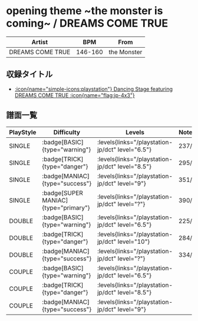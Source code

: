# opening theme \~the monster is coming\~ / DREAMS COME TRUE

|Artist|BPM|From|
|------|---|----|
|DREAMS COME TRUE|146-160|the Monster|

## 収録タイトル

- [:icon{name="simple-icons:playstation"} Dancing Stage featuring DREAMS COME TRUE :icon{name="flag:jp-4x3"}](/playstation-jp/dct)

## 譜面一覧

|PlayStyle|Difficulty|Levels|Notes|Movie|
|---------|----------|------|-----|-----|
|SINGLE| :badge[BASIC]{type="warning"}| :levels{links="/playstation-jp/dct" level="6.5"}|237/0||
|SINGLE| :badge[TRICK]{type="danger"}| :levels{links="/playstation-jp/dct" level="8.5"}|295/0||
|SINGLE| :badge[MANIAC]{type="success"}| :levels{links="/playstation-jp/dct" level="9"}|351/0||
|SINGLE| :badge[SUPER MANIAC]{type="primary"}| :levels{links="/playstation-jp/dct" level="?"}|390/0||
|DOUBLE| :badge[BASIC]{type="warning"}| :levels{links="/playstation-jp/dct" level="6.5"}|225/0||
|DOUBLE| :badge[TRICK]{type="danger"}| :levels{links="/playstation-jp/dct" level="10"}|284/0||
|DOUBLE| :badge[MANIAC]{type="success"}| :levels{links="/playstation-jp/dct" level="?"}|334/0||
|COUPLE| :badge[BASIC]{type="warning"}| :levels{links="/playstation-jp/dct" level="6.5"}|||
|COUPLE| :badge[TRICK]{type="danger"}| :levels{links="/playstation-jp/dct" level="8.5"}|||
|COUPLE| :badge[MANIAC]{type="success"}| :levels{links="/playstation-jp/dct" level="9"}|||
